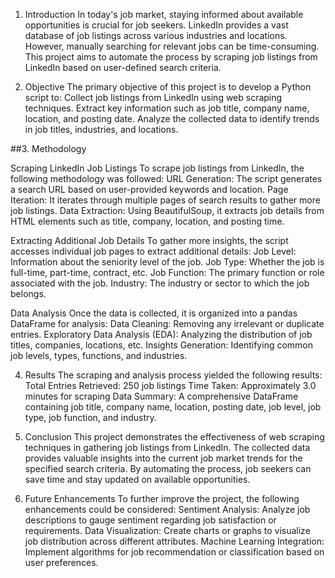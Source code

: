 1. Introduction
In today's job market, staying informed about available opportunities is crucial for job seekers. LinkedIn provides a vast database of job listings across various industries and locations. However, manually searching for relevant jobs can be time-consuming. This project aims to automate the process by scraping job listings from LinkedIn based on user-defined search criteria.

2. Objective
The primary objective of this project is to develop a Python script to:
Collect job listings from LinkedIn using web scraping techniques.
Extract key information such as job title, company name, location, and posting date.
Analyze the collected data to identify trends in job titles, industries, and locations.

##3. Methodology

Scraping LinkedIn Job Listings
To scrape job listings from LinkedIn, the following methodology was followed:
URL Generation: The script generates a search URL based on user-provided keywords and location.
Page Iteration: It iterates through multiple pages of search results to gather more job listings.
Data Extraction: Using BeautifulSoup, it extracts job details from HTML elements such as title, company, location, and posting time.

Extracting Additional Job Details
To gather more insights, the script accesses individual job pages to extract additional details:
Job Level: Information about the seniority level of the job.
Job Type: Whether the job is full-time, part-time, contract, etc.
Job Function: The primary function or role associated with the job.
Industry: The industry or sector to which the job belongs.

Data Analysis
Once the data is collected, it is organized into a pandas DataFrame for analysis:
Data Cleaning: Removing any irrelevant or duplicate entries.
Exploratory Data Analysis (EDA): Analyzing the distribution of job titles, companies, locations, etc.
Insights Generation: Identifying common job levels, types, functions, and industries.

4. Results
The scraping and analysis process yielded the following results:
Total Entries Retrieved: 250 job listings
Time Taken: Approximately 3.0 minutes for scraping
Data Summary: A comprehensive DataFrame containing job title, company name, location, posting date, job level, job type, job function, and industry.

5. Conclusion
This project demonstrates the effectiveness of web scraping techniques in gathering job listings from LinkedIn. The collected data provides valuable insights into the current job market trends for the specified search criteria. By automating the process, job seekers can save time and stay updated on available opportunities.

6. Future Enhancements
To further improve the project, the following enhancements could be considered:
Sentiment Analysis: Analyze job descriptions to gauge sentiment regarding job satisfaction or requirements.
Data Visualization: Create charts or graphs to visualize job distribution across different attributes.
Machine Learning Integration: Implement algorithms for job recommendation or classification based on user preferences.
